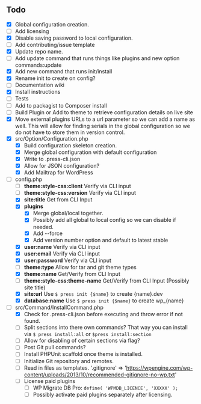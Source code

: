## Todo
- [x] Global configuration creation.
- [ ] Add licensing
- [x] Disable saving password to local configuration.
- [ ] Add contributing/issue template
- [x] Update repo name.
- [ ] Add update command that runs things like plugins and new option commands:update
- [x] Add new command that runs init/install
- [x] Rename init to create on config?
- [ ] Documentation wiki
- [x] Install instructions
- [ ] Tests
- [ ] Add to packagist to Composer install
- [ ] Build Plugin or Add to theme to retrieve configuration details on live site
- [x] Move external plugins URLs to a url parameter so we can add a name as well. This will allow for finding serials in the global configuration so we do not have to store them in version control.
- [x] src/Option/Configuration.php
    - [x] Build configuration skeleton creation.
    - [x] Merge global configuration with default configuration
    - [x] Write to .press-cli.json
    - [x] Allow for JSON configuration?
    - [x] Add Mailtrap for WordPress
- [ ] config.php
    - [ ] **theme:style-css:client** Verify via CLI input
    - [ ] **theme:style-css:version** Verify via CLI input
    - [x] **site:title** Get from CLI Input
    - [x] **plugins**
        - [x] Merge global/local together.
        - [x] Possibly add all global to local config so we can disable if needed.
        - [x] Add --force
        - [x] Add version number option and default to latest stable
    - [x] **user:name** Verify via CLI input
    - [x] **user:email** Verify via CLI input
    - [x] **user:password** Verify via CLI input
    - [ ] **theme:type** Allow for tar and git theme types
    - [x] **theme:name** Get/Verify from CLI Input
    - [ ] **theme:style-css:theme-name** Get/Verify from CLI Input (Possibly site title)
    - [x] **site:url** Use `$ press init {$name}` to create {name}.dev
    - [x] **database:name** Use `$ press init {$name}` to create wp_{name}

- [ ] src/Command/InstallCommand.php
    - [x] Check for .press-cli.json before executing and throw error if not found.
    - [ ] Split sections into there own commands? That way you can install via `$ press install:all` or `$press install:section`
    - [ ] Allow for disabling of certain sections via flag?
    - [ ] Post Git pull commands?
    - [ ] Install PHPUnit scaffold once theme is installed.
    - [ ] Initialize Git repository and remotes.
    - [ ] Read in files as templates. '.gitignore' => 'https://wpengine.com/wp-content/uploads/2013/10/recommended-gitignore-no-wp.txt'
    - [ ] License paid plugins
        - [ ] WP Migrate DB Pro: `define( 'WPMDB_LICENCE', 'XXXXX' );`
        - [ ] Possibly activate paid plugins separately after licensing.
